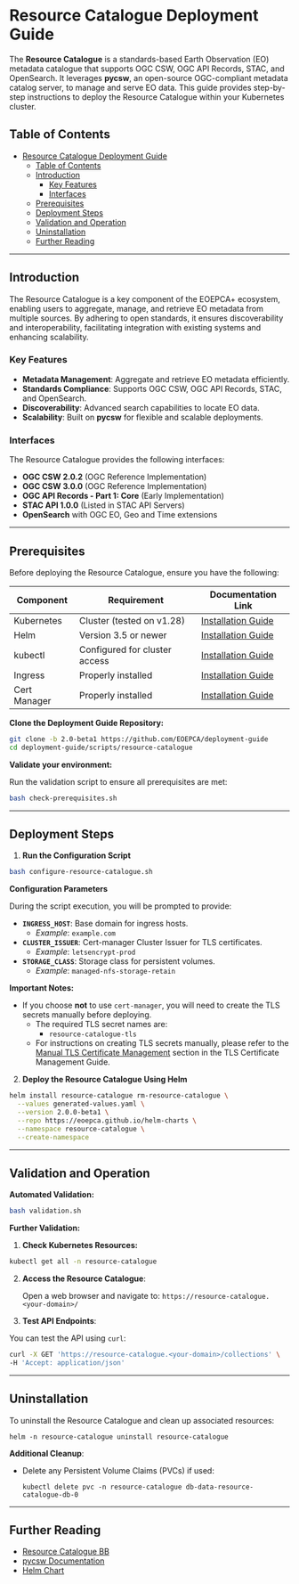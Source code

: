 # Resource Catalogue Deployment Guide

The **Resource Catalogue** is a standards-based Earth Observation (EO) metadata catalogue that supports OGC CSW, OGC API Records, STAC, and OpenSearch. It leverages **pycsw**, an open-source OGC-compliant metadata catalog server, to manage and serve EO data. This guide provides step-by-step instructions to deploy the Resource Catalogue within your Kubernetes cluster.


## Table of Contents

- [Resource Catalogue Deployment Guide](#resource-catalogue-deployment-guide)
  - [Table of Contents](#table-of-contents)
  - [Introduction](#introduction)
    - [Key Features](#key-features)
    - [Interfaces](#interfaces)
  - [Prerequisites](#prerequisites)
  - [Deployment Steps](#deployment-steps)
  - [Validation and Operation](#validation-and-operation)
  - [Uninstallation](#uninstallation)
  - [Further Reading](#further-reading)

***
## Introduction

The Resource Catalogue is a key component of the EOEPCA+ ecosystem, enabling users to aggregate, manage, and retrieve EO metadata from multiple sources. By adhering to open standards, it ensures discoverability and interoperability, facilitating integration with existing systems and enhancing scalability.

### Key Features

- **Metadata Management**: Aggregate and retrieve EO metadata efficiently.
- **Standards Compliance**: Supports OGC CSW, OGC API Records, STAC, and OpenSearch.
- **Discoverability**: Advanced search capabilities to locate EO data.
- **Scalability**: Built on **pycsw** for flexible and scalable deployments.

### Interfaces

The Resource Catalogue provides the following interfaces:

- **OGC CSW 2.0.2** (OGC Reference Implementation)
- **OGC CSW 3.0.0** (OGC Reference Implementation)
- **OGC API Records - Part 1: Core** (Early Implementation)
- **STAC API 1.0.0** (Listed in STAC API Servers)
- **OpenSearch** with OGC EO, Geo and Time extensions


***
## Prerequisites

Before deploying the Resource Catalogue, ensure you have the following:

| Component        | Requirement                   | Documentation Link                                          |
|------------------|-------------------------------|-------------------------------------------------------------|
| Kubernetes       | Cluster (tested on v1.28)     | [Installation Guide](../infra/kubernetes-cluster-and-networking.md)       |
| Helm             | Version 3.5 or newer          | [Installation Guide](https://helm.sh/docs/intro/install/)   |
| kubectl          | Configured for cluster access | [Installation Guide](https://kubernetes.io/docs/tasks/tools/) |
| Ingress          | Properly installed            | [Installation Guide](../infra/ingress-controller.md) |
| Cert Manager     | Properly installed            | [Installation Guide](../infra/tls/overview.mdkubernetes/) |

**Clone the Deployment Guide Repository:**

```bash
git clone -b 2.0-beta1 https://github.com/EOEPCA/deployment-guide
cd deployment-guide/scripts/resource-catalogue
```

**Validate your environment:**

Run the validation script to ensure all prerequisites are met:

```bash
bash check-prerequisites.sh
```

***
## Deployment Steps

1. **Run the Configuration Script**

```bash
bash configure-resource-catalogue.sh
```

**Configuration Parameters**

During the script execution, you will be prompted to provide:

   - **`INGRESS_HOST`**: Base domain for ingress hosts.
     - *Example*: `example.com`
   - **`CLUSTER_ISSUER`**: Cert-manager Cluster Issuer for TLS certificates.
     - *Example*: `letsencrypt-prod`
   - **`STORAGE_CLASS`**: Storage class for persistent volumes.
     - *Example*: `managed-nfs-storage-retain`

**Important Notes:**

- If you choose **not** to use `cert-manager`, you will need to create the TLS secrets manually before deploying.
  - The required TLS secret names are:
    - `resource-catalogue-tls`
  - For instructions on creating TLS secrets manually, please refer to the [Manual TLS Certificate Management](../infra/tls/manual-tls.md) section in the TLS Certificate Management Guide.


2. **Deploy the Resource Catalogue Using Helm**

```bash
helm install resource-catalogue rm-resource-catalogue \
  --values generated-values.yaml \
  --version 2.0.0-beta1 \
  --repo https://eoepca.github.io/helm-charts \
  --namespace resource-catalogue \
  --create-namespace
```

***
## Validation and Operation

**Automated Validation:**

```bash
bash validation.sh
```

**Further Validation:**

1. **Check Kubernetes Resources:**

```bash
kubectl get all -n resource-catalogue
```

2. **Access the Resource Catalogue**:

   Open a web browser and navigate to: `https://resource-catalogue.<your-domain>/`

3. **Test API Endpoints**:

  You can test the API using `curl`:
 
```bash
curl -X GET 'https://resource-catalogue.<your-domain>/collections' \
-H 'Accept: application/json'
```

***
## Uninstallation

To uninstall the Resource Catalogue and clean up associated resources:

```
helm -n resource-catalogue uninstall resource-catalogue
```

**Additional Cleanup**:

- Delete any Persistent Volume Claims (PVCs) if used:

  ```
  kubectl delete pvc -n resource-catalogue db-data-resource-catalogue-db-0
  ```

***
## Further Reading

- [Resource Catalogue BB](https://eoepca.readthedocs.io/projects/resource-discovery)
- [pycsw Documentation](https://docs.pycsw.org/en/latest/)
- [Helm Chart](https://github.com/EOEPCA/helm-charts/tree/main/charts/rm-resource-catalogue)
